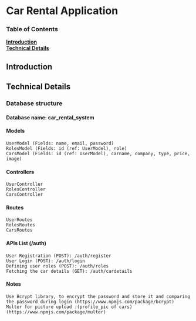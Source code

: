 # Car Rental Application

### Table of Contents
**[Introduction](#introduction)**<br>
**[Technical Details](#technical-details)**<br>

## Introduction


## Technical Details
  ### Database structure
  #### Database name: car_rental_system
  #### Models
    UserModel (Fields: name, email, password)
    RolesModel (Fields: id (ref: UserModel), role)
    CarsModel (Fields: id (ref: UserModel), carname, company, type, price, image)
  #### Controllers
    UserController
    RolesController
    CarsController
  #### Routes
    UserRoutes
    RolesRoutes
    CarsRoutes
  #### APIs List (/auth)
    User Registration (POST): /auth/register
    User Login (POST): /auth/login
    Defining user roles (POST): /auth/roles
    Fetching the car details (GET): /auth/cardetails
   #### Notes
    Use Bcrypt library, to encrypt the password and store it and comparing the password during login (https://www.npmjs.com/package/bcrypt)
    Multer for picture upload :(profile_pic of cars) (https://www.npmjs.com/package/multer)
